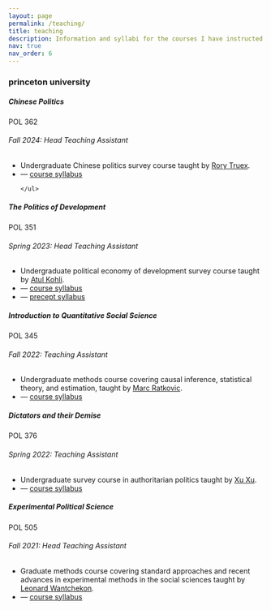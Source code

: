 ```yaml
---
layout: page
permalink: /teaching/
title: teaching
description: Information and syllabi for the courses I have instructed (TA) can be found below. Course evaluations are readily available upon request.
nav: true
nav_order: 6
---
```


<h3 class="mt-4">princeton university</h3>

<div class="card mt-3">
  <div class="p-3">
    <div class="row">
      <div class="col-sm-10">
        <h5 class="font-weight-bold">Chinese Politics</h5>
      </div>
      <div class="col-sm-2 text-left text-sm-right">
        <span class="badge font-weight-bold danger-color-dark text-uppercase align-middle">
            POL 362
        </span>
      </div>
    </div>
    <h6 class="font-italic mt-2 mt-sm-0">Fall 2024: Head Teaching Assistant</h6>
    <ul class="card-text font-weight-light list-group list-group-flush">
      <li class="list-group-item">Undergraduate Chinese politics survey course taught by <a href="https://www.rorytruex.com">Rory Truex</a>.</li>
      <li class="list-group-item">— <a href="/assets/pdf/teaching/pol362.pdf">course syllabus</a></li>
    
    </ul>
  </div>
</div>

<div class="card mt-3">
  <div class="p-3">
    <div class="row">
      <div class="col-sm-10">
        <h5 class="font-weight-bold">The Politics of Development</h5>
      </div>
      <div class="col-sm-2 text-left text-sm-right">
        <span class="badge font-weight-bold danger-color-dark text-uppercase align-middle">
            POL 351
        </span>
      </div>
    </div>
    <h6 class="font-italic mt-2 mt-sm-0">Spring 2023: Head Teaching Assistant</h6>
    <ul class="card-text font-weight-light list-group list-group-flush">
      <li class="list-group-item">Undergraduate political economy of development survey course taught by <a href="https://kohli.scholar.princeton.edu">Atul Kohli</a>.</li>
      <li class="list-group-item">— <a href="/assets/pdf/teaching/pol351.pdf">course syllabus</a></li>
        <li class="list-group-item">— <a href="/assets/pdf/teaching/pol351p.pdf">precept syllabus</a></li> 
    </ul>
  </div>
</div>

<div class="card mt-3">
  <div class="p-3">
    <div class="row">
      <div class="col-sm-10">
        <h5 class="font-weight-bold">Introduction to Quantitative Social Science</h5>
      </div>
      <div class="col-sm-2 text-left text-sm-right">
        <span class="badge font-weight-bold danger-color-dark text-uppercase align-middle">
            POL 345
        </span>
      </div>
    </div>
    <h6 class="font-italic mt-2 mt-sm-0">Fall 2022: Teaching Assistant</h6>
    <ul class="card-text font-weight-light list-group list-group-flush">
      <li class="list-group-item">Undergraduate methods course covering causal inference, statistical theory, and estimation, taught by <a href="https://www.sowi.uni-mannheim.de/ratkovic/chair/">Marc Ratkovic</a>.</li>
      <li class="list-group-item">— <a href="/assets/pdf/teaching/pol345.pdf">course syllabus</a></li>
    </ul>
  </div>
</div>

<div class="card mt-3">
  <div class="p-3">
    <div class="row">
      <div class="col-sm-10">
        <h5 class="font-weight-bold">Dictators and their Demise</h5>
      </div>
      <div class="col-sm-2 text-left text-sm-right">
        <span class="badge font-weight-bold danger-color-dark text-uppercase align-middle">
            POL 376
        </span>
      </div>
    </div>
    <h6 class="font-italic mt-2 mt-sm-0">Spring 2022: Teaching Assistant</h6>
    <ul class="card-text font-weight-light list-group list-group-flush">
      <li class="list-group-item">Undergraduate survey course in authoritarian politics taught by <a href="https://www.sowi.uni-mannheim.de/ratkovic/chair/">Xu Xu</a>.</li>
      <li class="list-group-item">— <a href="/assets/pdf/teaching/pol376.pdf">course syllabus</a></li>
    </ul>
  </div>
</div>

<div class="card mt-3">
  <div class="p-3">
    <div class="row">
      <div class="col-sm-10">
        <h5 class="font-weight-bold">Experimental Political Science</h5>
      </div>
      <div class="col-sm-2 text-left text-sm-right">
        <span class="badge font-weight-bold danger-color-dark text-uppercase align-middle">
            POL 505
        </span>
      </div>
    </div>
    <h6 class="font-italic mt-2 mt-sm-0">Fall 2021: Head Teaching Assistant</h6>
    <ul class="card-text font-weight-light list-group list-group-flush">
      <li class="list-group-item">Graduate methods course covering standard approaches and recent advances in experimental methods in the social sciences taught by <a href="https://lwantche.scholar.princeton.edu">Leonard Wantchekon</a>.</li>
      <li class="list-group-item">— <a href="/assets/pdf/teaching/pol505.pdf">course syllabus</a></li>
    </ul>
  </div>
</div>